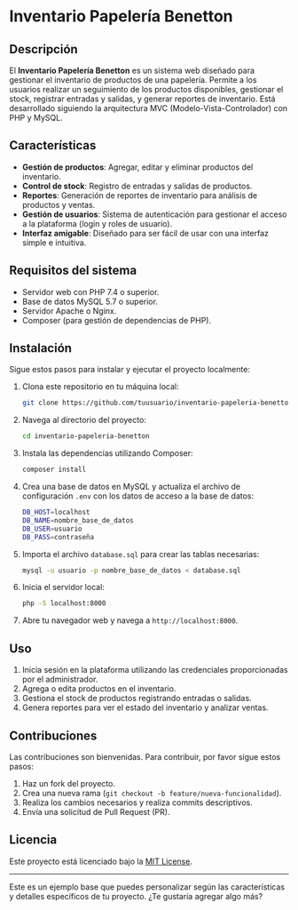 # Inventario Papelería Benetton

## Descripción

El **Inventario Papelería Benetton** es un sistema web diseñado para gestionar el inventario de productos de una papelería. Permite a los usuarios realizar un seguimiento de los productos disponibles, gestionar el stock, registrar entradas y salidas, y generar reportes de inventario. Está desarrollado siguiendo la arquitectura MVC (Modelo-Vista-Controlador) con PHP y MySQL.

## Características

- **Gestión de productos**: Agregar, editar y eliminar productos del inventario.
- **Control de stock**: Registro de entradas y salidas de productos.
- **Reportes**: Generación de reportes de inventario para análisis de productos y ventas.
- **Gestión de usuarios**: Sistema de autenticación para gestionar el acceso a la plataforma (login y roles de usuario).
- **Interfaz amigable**: Diseñado para ser fácil de usar con una interfaz simple e intuitiva.

## Requisitos del sistema

- Servidor web con PHP 7.4 o superior.
- Base de datos MySQL 5.7 o superior.
- Servidor Apache o Nginx.
- Composer (para gestión de dependencias de PHP).

## Instalación

Sigue estos pasos para instalar y ejecutar el proyecto localmente:

1. Clona este repositorio en tu máquina local:
    ```bash
    git clone https://github.com/tuusuario/inventario-papeleria-benetton.git
    ```

2. Navega al directorio del proyecto:
    ```bash
    cd inventario-papeleria-benetton
    ```

3. Instala las dependencias utilizando Composer:
    ```bash
    composer install
    ```

4. Crea una base de datos en MySQL y actualiza el archivo de configuración `.env` con los datos de acceso a la base de datos:
    ```bash
    DB_HOST=localhost
    DB_NAME=nombre_base_de_datos
    DB_USER=usuario
    DB_PASS=contraseña
    ```

5. Importa el archivo `database.sql` para crear las tablas necesarias:
    ```bash
    mysql -u usuario -p nombre_base_de_datos < database.sql
    ```

6. Inicia el servidor local:
    ```bash
    php -S localhost:8000
    ```

7. Abre tu navegador web y navega a `http://localhost:8000`.

## Uso

1. Inicia sesión en la plataforma utilizando las credenciales proporcionadas por el administrador.
2. Agrega o edita productos en el inventario.
3. Gestiona el stock de productos registrando entradas o salidas.
4. Genera reportes para ver el estado del inventario y analizar ventas.

## Contribuciones

Las contribuciones son bienvenidas. Para contribuir, por favor sigue estos pasos:

1. Haz un fork del proyecto.
2. Crea una nueva rama (`git checkout -b feature/nueva-funcionalidad`).
3. Realiza los cambios necesarios y realiza commits descriptivos.
4. Envía una solicitud de Pull Request (PR).

## Licencia

Este proyecto está licenciado bajo la [MIT License](LICENSE).

---

Este es un ejemplo base que puedes personalizar según las características y detalles específicos de tu proyecto. ¿Te gustaría agregar algo más?
